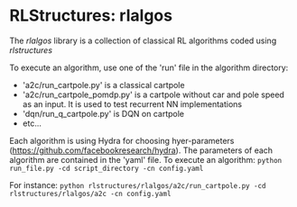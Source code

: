 # RLStructures: rlalgos

The *rlalgos* library is a collection of classical RL algorithms coded using *rlstructures*

To execute an algorithm, use one of the 'run' file in the algorithm directory:
* 'a2c/run_cartpole.py' is a classical cartpole
* 'a2c/run_cartpole_pomdp.py' is a cartpole without car and pole speed as an input. It is used to test recurrent NN implementations
* 'dqn/run_q_cartpole.py' is DQN on cartpole
* etc...


Each algorithm is using Hydra for choosing hyer-parameters (https://github.com/facebookresearch/hydra). The parameters of each algorithm are contained in the 'yaml' file. To execute an algorithm: `python run_file.py -cd script_directory -cn config.yaml`

For instance: `python rlstructures/rlalgos/a2c/run_cartpole.py -cd rlstructures/rlalgos/a2c -cn config.yaml`
